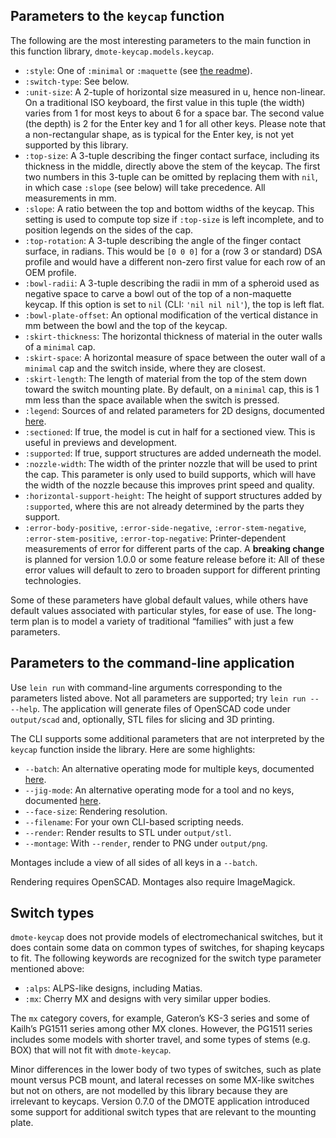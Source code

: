 ## Parameters to the `keycap` function

The following are the most interesting parameters to the main function in this
function library, `dmote-keycap.models.keycap`.

* `:style`: One of `:minimal` or `:maquette` (see [the readme](../README.md)).
* `:switch-type`: See below.
* `:unit-size`: A 2-tuple of horizontal size measured in u, hence non-linear.
  On a traditional ISO keyboard, the first value in this tuple (the width)
  varies from 1 for most keys to about 6 for a space bar. The second value
  (the depth) is 2 for the Enter key and 1 for all other keys. Please note that
  a non-rectangular shape, as is typical for the Enter key, is not yet
  supported by this library.
* `:top-size`: A 3-tuple describing the finger contact surface, including its
  thickness in the middle, directly above the stem of the keycap. The first two
  numbers in this 3-tuple can be omitted by replacing them with `nil`, in which
  case `:slope` (see below) will take precedence. All measurements in mm.
* `:slope`: A ratio between the top and bottom widths of the keycap. This
  setting is used to compute top size if `:top-size` is left incomplete, and
  to position legends on the sides of the cap.
* `:top-rotation`: A 3-tuple describing the angle of the finger contact
  surface, in radians. This would be `[0 0 0]` for a (row 3 or standard) DSA
  profile and would have a different non-zero first value for each row of an
  OEM profile.
* `:bowl-radii`: A 3-tuple describing the radii in mm of a spheroid used as
  negative space to carve a bowl out of the top of a non-maquette keycap.
  If this option is set to `nil` (CLI: `'nil nil nil'`), the top is left flat.
* `:bowl-plate-offset`: An optional modification of the vertical distance in
  mm between the bowl and the top of the keycap.
* `:skirt-thickness`: The horizontal thickness of material in the outer walls
  of a `minimal` cap.
* `:skirt-space`: A horizontal measure of space between the outer wall of a
  `minimal` cap and the switch inside, where they are closest.
* `:skirt-length`: The length of material from the top of the stem
  down toward the switch mounting plate. By default, on a `minimal` cap, this
  is 1 mm less than the space available when the switch is pressed.
* `:legend`: Sources of and related parameters for 2D designs, documented
  [here](legend.md).
* `:sectioned`: If true, the model is cut in half for a sectioned view.
  This is useful in previews and development.
* `:supported`: If true, support structures are added underneath the model.
* `:nozzle-width`: The width of the printer nozzle that will be used to print
  the cap. This parameter is only used to build supports, which will have the
  width of the nozzle because this improves print speed and quality.
* `:horizontal-support-height`: The height of support structures added by
  `:supported`, where this are not already determined by the parts they
  support.
* `:error-body-positive`, `:error-side-negative`, `:error-stem-negative`,
  `:error-stem-positive`, `:error-top-negative`:
  Printer-dependent measurements of error for different parts of the cap.
  A **breaking change** is planned for version 1.0.0 or some feature release
  before it: All of these error values will default to zero to broaden support
  for different printing technologies.

Some of these parameters have global default values, while others have default
values associated with particular styles, for ease of use. The long-term plan
is to model a variety of traditional “families” with just a few parameters.

## Parameters to the command-line application

Use `lein run` with command-line arguments corresponding to the parameters
listed above. Not all parameters are supported; try `lein run -- --help`.
The application will generate files of OpenSCAD code under `output/scad`
and, optionally, STL files for slicing and 3D printing.

The CLI supports some additional parameters that are not interpreted by the
`keycap` function inside the library. Here are some highlights:

* `--batch`: An alternative operating mode for multiple keys, documented
  [here](batch.md).
* `--jig-mode`: An alternative operating mode for a tool and no keys,
  documented [here](jig.md).
* `--face-size`: Rendering resolution.
* `--filename`: For your own CLI-based scripting needs.
* `--render`: Render results to STL under `output/stl`.
* `--montage`: With `--render`, render to PNG  under `output/png`.

Montages include a view of all sides of all keys in a `--batch`.

Rendering requires OpenSCAD. Montages also require ImageMagick.

## Switch types

`dmote-keycap` does not provide models of electromechanical switches, but it
does contain some data on common types of switches, for shaping keycaps to fit.
The following keywords are recognized for the switch type parameter mentioned
above:

* `:alps`: ALPS-like designs, including Matias.
* `:mx`: Cherry MX and designs with very similar upper bodies.

The `mx` category covers, for example, Gateron’s KS-3 series and some of
Kailh’s PG1511 series among other MX clones. However, the PG1511 series
includes some models with shorter travel, and some types of stems (e.g. BOX)
that will not fit with `dmote-keycap`.

Minor differences in the lower body of two types of switches, such as plate
mount versus PCB mount, and lateral recesses on some MX-like switches but not
on others, are not modelled by this library because they are irrelevant to
keycaps. Version 0.7.0 of the DMOTE application introduced some support for
additional switch types that are relevant to the mounting plate.
